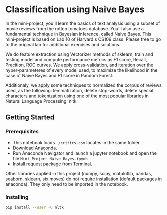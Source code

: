 # Classification using Naive Bayes


In the mini-project, you'll learn the basics of text analysis using a subset of movie reviews from the rotten tomatoes database. You'll also use a fundamental technique in Bayesian inference, called Naive Bayes. This mini-project is based on Lab 10 of Harvard's CS109 class. Please free to go to the original lab for additional exercises and solutions.

We do feature extraction using Vectorizer methods of sklearn, train and testing model and compute performance metrics as F1 score, Recall, Precition, ROC curves. We apply cross-validation, and iteration over the hyper-parameteres of every model used, to maximize the likelihood in the case of Naive Bayes and F1 score in Random Forest. 

Additionaly, we apply some techniques to normalized the corpus of reviews used, as the following: lemmatization, delete stop-words, delete special characters and tokenization using one of the most popular libraries in Natural Language Processing: nltk.

## Getting Started

### Prerequisites

- This notebook loads `./critics.csv` locates in the same folder.
- [Download Anaconda](https://www.anaconda.com/distribution/).
- Run Anaconda Navigator and launch a jupyter notebook and open the file `Mini_Project_Naive_Bayes.ipynb`
- Install request package from Terminal.

Other libraries applied in this project (numpy, scipy, matplotlib, pandas, seaborn, sklearn, six.moves) do not require installation (default packages in anaconda). They only need to be imported in the notebook.

### Installing

```bash
pip install --user -U nltk
```
